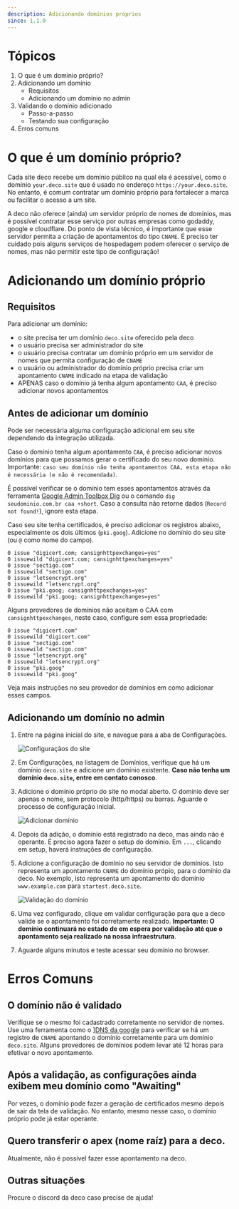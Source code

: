 ```yaml
---
description: Adicionando domínios próprios
since: 1.1.0
---
```


# Tópicos

1. O que é um domínio próprio?
2. Adicionando um domínio
   - Requisitos
   - Adicionando um domínio no admin
3. Validando o domínio adicionado
   - Passo-a-passo
   - Testando sua configuração
4. Erros comuns

# O que é um domínio próprio?

Cada site deco recebe um domínio público na qual ela é acessível, como o domínio
`your.deco.site` que é usado no endereço `https://your.deco.site`. No entanto, é
comum contratar um domínio próprio para fortalecer a marca ou facilitar o acesso
a um site.

A deco não oferece (ainda) um servidor próprio de nomes de domínios, mas é
possível contratar esse serviço por outras empresas como godaddy, google e
cloudflare. Do ponto de vista técnico, é importante que esse servidor permita a
criação de apontamentos do tipo `CNAME`. É preciso ter cuidado pois alguns
serviços de hospedagem podem oferecer o serviço de nomes, mas não permitir este
tipo de configuração!

# Adicionando um domínio próprio

## Requisitos

Para adicionar um domínio:

- o site precisa ter um domínio `deco.site` oferecido pela deco
- o usuário precisa ser administrador do site
- o usuário precisa contratar um domínio próprio em um servidor de nomes que
  permita configuração de `CNAME`
- o usuário ou administrador do domínio próprio precisa criar um apontamento
  `CNAME` indicado na etapa de validação
- APENAS caso o domínio já tenha algum apontamento `CAA`, é preciso adicionar
  novos apontamentos

## Antes de adicionar um domínio

Pode ser necessária alguma configuração adicional em seu site dependendo da
integração utilizada.

Caso o domínio tenha algum apontamento `CAA`, é preciso adicionar novos domínios
para que possamos gerar o certificado do seu novo domínio. Importante:
`caso seu domínio não tenha apontamentos CAA, esta etapa não é necessária (e não é recomendada)`.

É possível verificar se o domínio tem esses apontamentos através da ferramenta
[Google Admin Toolbox Dig](https://toolbox.googleapps.com/apps/dig/#CAA/) ou o
comando `dig seudominio.com.br caa +short`. Caso a consulta não retorne dados
(`Record not found!`), ignore esta etapa.

Caso seu site tenha certificados, é preciso adicionar os registros abaixo,
especialmente os dois últimos (`pki.goog`). Adicione no domínio do seu site (ou
`@` como nome do campo).

```
0 issue "digicert.com; cansignhttpexchanges=yes"
0 issuewild "digicert.com; cansignhttpexchanges=yes"
0 issue "sectigo.com"
0 issuewild "sectigo.com"
0 issue "letsencrypt.org"
0 issuewild "letsencrypt.org"
0 issue "pki.goog; cansignhttpexchanges=yes"
0 issuewild "pki.goog; cansignhttpexchanges=yes"
```

Alguns provedores de domínios não aceitam o CAA com `cansignhttpexchanges`,
neste caso, configure sem essa propriedade:

```
0 issue "digicert.com"
0 issuewild "digicert.com"
0 issue "sectigo.com"
0 issuewild "sectigo.com"
0 issue "letsencrypt.org"
0 issuewild "letsencrypt.org"
0 issue "pki.goog"
0 issuewild "pki.goog"
```

Veja mais instruções no seu provedor de domínios em como adicionar esses campos.

## Adicionando um domínio no admin

1. Entre na página inicial do site, e navegue para a aba de Configurações.

   ![Configuraçãos do site](https://github.com/deco-cx/apps/assets/882438/7c60ddbd-7164-42ea-bd16-d8c5d70603df)

2. Em Configurações, na listagem de Domínios, verifique que há um domínio
   `deco.site` e adicione um domínio existente. **Caso não tenha um domínio
   `deco.site`, entre em contato conosco**.

3. Adicione o domínio próprio do site no modal aberto. O domínio deve ser apenas
   o nome, sem protocolo (http/https) ou barras. Aguarde o processo de
   configuração inicial.

   ![Adicionar domínio](https://github.com/deco-cx/apps/assets/882438/8c19ae5c-e522-4a60-9b8b-28e4815cced6)

4. Depois da adição, o domínio está registrado na deco, mas ainda não é
   operante. É preciso agora fazer o setup do domínio. Em `...`, clicando em
   setup, haverá instruções de configuração.

5. Adicione a configuração de domínio no seu servidor de domínios. Isto
   representa um apontamento `CNAME` do domínio própio, para o domínio da deco.
   No exemplo, isto representa um apontamento do domínio `www.example.com` para
   `startest.deco.site`.

   ![Validação do domínio](https://github.com/deco-cx/apps/assets/882438/0d9d876e-2a5e-4e05-8767-dc77e69c548b)

6. Uma vez configurado, clique em validar configuração para que a deco valide se
   o apontamento foi corretamente realizado. **Importante: O domínio continuará
   no estado de em espera por validação até que o apontamento seja realizado na
   nossa infraestrutura**.

7. Aguarde alguns minutos e teste acessar seu domínio no browser.

# Erros Comuns

## O domínio não é validado

Verifique se o mesmo foi cadastrado corretamente no servidor de nomes. Use uma
ferramenta como o ][DNS da google](https://dns.google/) para verificar se há um
registro de `CNAME` apontando o domínio corretamente para um domínio
`deco.site`. Alguns provedores de domínios podem levar até 12 horas para
efetivar o novo apontamento.

## Após a validação, as configurações ainda exibem meu domínio como "Awaiting"

Por vezes, o domínio pode fazer a geração de certificados mesmo depois de sair
da tela de validação. No entanto, mesmo nesse caso, o domínio próprio pode já
estar operante.

## Quero transferir o apex (nome raíz) para a deco.

Atualmente, não é possível fazer esse apontamento na deco.

## Outras situações

Procure o discord da deco caso precise de ajuda!
